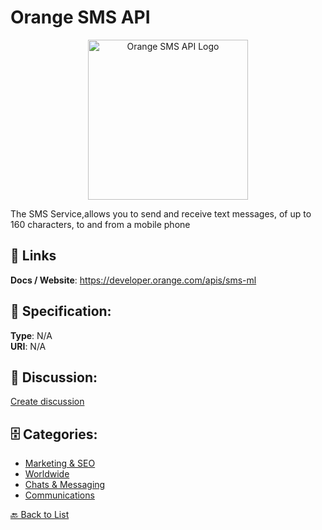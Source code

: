 # Orange SMS API
<p align="center">
    <img width="256" src="https://raw.githubusercontent.com/apis-list/apis-list/main/apis/orange-sms-api/logo_256x256.png" alt="Orange SMS API Logo"/>
</p>

The SMS Service,allows you to send and receive text messages, of up to 160 characters, to and from a mobile phone

##  🔗 Links
**Docs / Website**: https://developer.orange.com/apis/sms-ml

## 🧬 Specification:
**Type**: N/A  
**URI**: N/A

## 💬 Discussion:
[Create discussion](https://github.com/apis-list/apis-list/discussions/new)

## 🗄️ Categories:
- [Marketing & SEO](https://github.com/apis-list/apis-list#marketing--seo)
- [Worldwide](https://github.com/apis-list/apis-list#worldwide)
- [Chats & Messaging](https://github.com/apis-list/apis-list#chats--messaging)
- [Communications](https://github.com/apis-list/apis-list#communications)




[🔙 Back to List](https://github.com/apis-list/apis-list)
